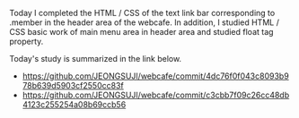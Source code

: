 Today I completed the HTML / CSS of the text link bar corresponding to .member in the header area of ​​the webcafe.
In addition, I studied HTML / CSS basic work of main menu area in header area and studied float tag property.

Today's study is summarized in the link below.
- https://github.com/JEONGSUJI/webcafe/commit/4dc76f0f043c8093b978b639d5903cf2550cc83f
- https://github.com/JEONGSUJI/webcafe/commit/c3cbb7f09c26cc48db4123c255254a08b69ccb56